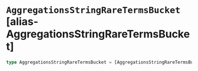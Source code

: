 # `AggregationsStringRareTermsBucket` [alias-AggregationsStringRareTermsBucket]
```typescript
type AggregationsStringRareTermsBucket = [AggregationsStringRareTermsBucketKeys](./AggregationsStringRareTermsBucketKeys.md) & { [property: string]: [AggregationsAggregate](./AggregationsAggregate.md) | string | [long](./long.md);};
```
